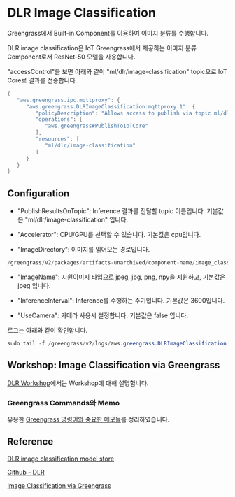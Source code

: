 # DLR Image Classification

Greengrass에서 Built-in Component를 이용하여 이미지 분류를 수행합니다. 

DLR image classification은 IoT Greengrass에서 제공하는 이미지 분류 Component로서 ResNet-50 모델을 사용합니다. 

"accessControl"을 보면 아래와 같이 "ml/dlr/image-classification" topic으로 IoT Core로 결과를 전송합니다. 

```java
{
   "aws.greengrass.ipc.mqttproxy": {
      "aws.greengrass.DLRImageClassification:mqttproxy:1": {
         "policyDescription": "Allows access to publish via topic ml/dlr/image-classification.",
         "operations": [
            "aws.greengrass#PublishToIoTCore"
         ],
         "resources": [
            "ml/dlr/image-classification"
         ]
      }
   }
}
```

## Configuration 

- "PublishResultsOnTopic": Inference 결과를 전달할 topic 이름입니다. 기본값은 "ml/dlr/image-classification" 입니다. 

- "Accelerator": CPU/GPU를 선택할 수 있습니다. 기본값은 cpu입니다. 

- "ImageDirectory": 이미지를 읽어오는 경로입니다. 

```java
/greengrass/v2/packages/artifacts-unarchived/component-name/image_classification/sample_images/
```

- "ImageName": 지원이미지 타입으로 jpeg, jpg, png, npy을 지원하고, 기본값은 jpeg 입니다. 

- "InferenceInterval": Inference를 수행하는 주기입니다. 기본값은 3600입니다.

- "UseCamera": 카메라 사용시 설정합니다. 기본값은 false 입니다.

로그는 아래와 같이 확인합니다. 

```java
sudo tail -f /greengrass/v2/logs/aws.greengrass.DLRImageClassification.log
```

## Workshop: Image Classification via Greengrass

[DLR Workshop](https://github.com/kyopark2014/iot-greengrass-DLR-image-classification/blob/main/dlr-workshop.md)에서는 Workshop에 대해 설명합니다. 

### Greengrass Commands와 Memo

유용한 [Greengrass 명령어와 중요한 메모들](https://github.com/kyopark2014/iot-greengrass/blob/main/greengrass-commands.md)를 정리하였습니다.


## Reference

[DLR image classification model store](https://docs.aws.amazon.com/greengrass/v2/developerguide/dlr-image-classification-model-store-component.html)

[Github - DLR](https://github.com/neo-ai/neo-ai-dlr)

[Image Classification via Greengrass](https://catalog.us-east-1.prod.workshops.aws/workshops/5ecc2416-f956-4273-b729-d0d30556013f/en-US/chapter7-ml/10-step1)
